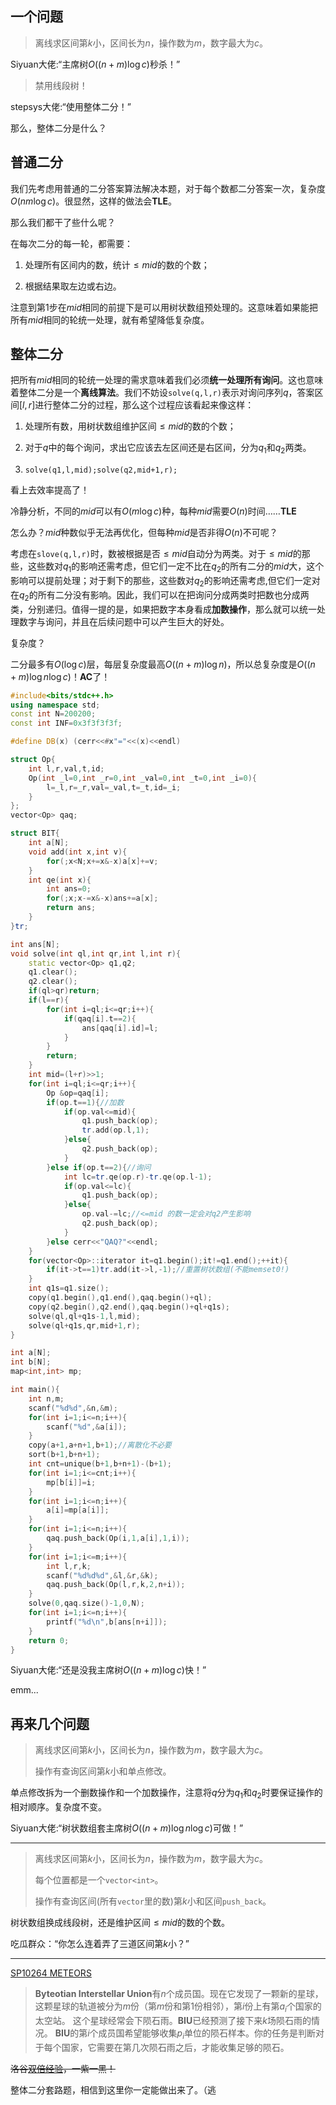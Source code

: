 ## 一个问题

> 离线求区间第$k$小，区间长为$n$，操作数为$m$，数字最大为$c$。

<span class="cf-black-red">Siyuan</span>大佬:“主席树$O\left( (n+m)\log c\right)$秒杀！”

> 禁用线段树！

<span class="cf-black-red">stepsys</span>大佬:“使用整体二分！”

那么，整体二分是什么？

## 普通二分

我们先考虑用普通的二分答案算法解决本题，对于每个数都二分答案一次，复杂度$O(nm\log c)$。很显然，这样的做法会**TLE**。

那么我们都干了些什么呢？

在每次二分的每一轮，都需要：

1. 处理所有区间内的数，统计$\le mid$的数的个数；

2. 根据结果取左边或右边。

注意到第$1$步在$mid$相同的前提下是可以用树状数组预处理的。这意味着如果能把所有$mid$相同的轮统一处理，就有希望降低复杂度。

## 整体二分

把所有$mid$相同的轮统一处理的需求意味着我们必须**统一处理所有询问**。这也意味着整体二分是一个**离线算法**。我们不妨设`solve(q,l,r)`表示对询问序列$q$，答案区间$[l,r]$进行整体二分的过程，那么这个过程应该看起来像这样：

1. 处理所有数，用树状数组维护区间$\le mid$的数的个数；

2. 对于$q$中的每个询问，求出它应该去左区间还是右区间，分为$q_1$和$q_2$两类。

3. `solve(q1,l,mid);solve(q2,mid+1,r);`

看上去效率提高了！

冷静分析，不同的$mid$可以有$O(m\log c)$种，每种$mid$需要$O(n)$时间……**TLE**

怎么办？$mid$种数似乎无法再优化，但每种$mid$是否非得$O(n)$不可呢？

考虑在`slove(q,l,r)`时，数被根据是否$\le mid$自动分为两类。对于$\le mid$的那些，这些数对$q_1$的影响还需考虑，但它们一定不比在$q_2$的所有二分的$mid$大，这个影响可以提前处理；对于剩下的那些，这些数对$q_2$的影响还需考虑,但它们一定对在$q_2$的所有二分没有影响。因此，我们可以在把询问分成两类时把数也分成两类，分别递归。值得一提的是，如果把数字本身看成**加数操作**，那么就可以统一处理数字与询问，并且在后续问题中可以产生巨大的好处。

复杂度？

二分最多有$O(\log c)$层，每层复杂度最高$O((n+m)\log n)$，所以总复杂度是$O((n+m)\log n\log c)$！**AC**了！

<fold-block title="严重依赖STL的代码">

```cpp
#include<bits/stdc++.h>
using namespace std;
const int N=200200;
const int INF=0x3f3f3f3f;

#define DB(x) (cerr<<#x"="<<(x)<<endl)

struct Op{
	int l,r,val,t,id;
	Op(int _l=0,int _r=0,int _val=0,int _t=0,int _i=0){
		l=_l,r=_r,val=_val,t=_t,id=_i;
	}
};
vector<Op> qaq;

struct BIT{
	int a[N];
	void add(int x,int v){
		for(;x<N;x+=x&-x)a[x]+=v;
	}
	int qe(int x){
		int ans=0;
		for(;x;x-=x&-x)ans+=a[x];
		return ans;
	}
}tr;

int ans[N];
void solve(int ql,int qr,int l,int r){
	static vector<Op> q1,q2;
	q1.clear();
	q2.clear();
	if(ql>qr)return;
	if(l==r){
		for(int i=ql;i<=qr;i++){
			if(qaq[i].t==2){
				ans[qaq[i].id]=l;
			}
		}
		return;
	}
	int mid=(l+r)>>1;
	for(int i=ql;i<=qr;i++){
		Op &op=qaq[i];
		if(op.t==1){//加数
			if(op.val<=mid){
				q1.push_back(op);
				tr.add(op.l,1);
			}else{
				q2.push_back(op);
			}
		}else if(op.t==2){//询问
			int lc=tr.qe(op.r)-tr.qe(op.l-1);
			if(op.val<=lc){
				q1.push_back(op);
			}else{
				op.val-=lc;//<=mid 的数一定会对q2产生影响
				q2.push_back(op);
			}
		}else cerr<<"QAQ?"<<endl;
	}
	for(vector<Op>::iterator it=q1.begin();it!=q1.end();++it){
		if(it->t==1)tr.add(it->l,-1);//重置树状数组(不能memset0!)
	}
	int q1s=q1.size();
	copy(q1.begin(),q1.end(),qaq.begin()+ql);
	copy(q2.begin(),q2.end(),qaq.begin()+ql+q1s);
	solve(ql,ql+q1s-1,l,mid);
	solve(ql+q1s,qr,mid+1,r);
}

int a[N];
int b[N];
map<int,int> mp;

int main(){
	int n,m;
	scanf("%d%d",&n,&m);
	for(int i=1;i<=n;i++){
		scanf("%d",&a[i]);
	}
	copy(a+1,a+n+1,b+1);//离散化不必要
	sort(b+1,b+n+1);
	int cnt=unique(b+1,b+n+1)-(b+1);
	for(int i=1;i<=cnt;i++){
		mp[b[i]]=i;
	}
	for(int i=1;i<=n;i++){
		a[i]=mp[a[i]];
	}
	for(int i=1;i<=n;i++){
		qaq.push_back(Op(i,1,a[i],1,i));
	}
	for(int i=1;i<=m;i++){
		int l,r,k;
		scanf("%d%d%d",&l,&r,&k);
		qaq.push_back(Op(l,r,k,2,n+i));
	}
	solve(0,qaq.size()-1,0,N);
	for(int i=1;i<=n;i++){
		printf("%d\n",b[ans[n+i]]);
	}
	return 0;
}
```

</fold-block>

<span class="cf-black-red">Siyuan</span>大佬:“还是没我主席树$O\left( (n+m)\log c\right)$快！”

$\text{emm...}$

## 再来几个问题

> 离线求区间第$k$小，区间长为$n$，操作数为$m$，数字最大为$c$。
>
> 操作有查询区间第$k$小和单点修改。

单点修改拆为一个删数操作和一个加数操作，注意将$q$分为$q_1$和$q_2$时要保证操作的相对顺序。复杂度不变。

<span class="cf-black-red">Siyuan</span>大佬:“树状数组套主席树$O\left( (n+m)\log n\log c\right)$可做！”

----

> 离线求区间第$k$小，区间长为$n$，操作数为$m$，数字最大为$c$。
> 
> 每个位置都是一个`vector<int>`。
> 
> 操作有查询区间(所有`vector`里的数)第$k$小和区间`push_back`。

树状数组换成线段树，还是维护区间$\le mid$的数的个数。

吃瓜群众：“你怎么连着弄了三道区间第$k$小？”

----

[SP10264 METEORS](https://www.luogu.org/problemnew/show/SP10264)

> **Byteotian Interstellar Union**有$n$个成员国。现在它发现了一颗新的星球，这颗星球的轨道被分为$m$份（第$m$份和第$1$份相邻），第$i$份上有第$a_i$个国家的太空站。 这个星球经常会下陨石雨。**BIU**已经预测了接下来$k$场陨石雨的情况。 **BIU**的第$i$个成员国希望能够收集$p_i$单位的陨石样本。你的任务是判断对于每个国家，它需要在第几次陨石雨之后，才能收集足够的陨石。

~~洛谷[双倍经验](https://www.luogu.org/problemnew/show/P3527)，一紫一黑！~~

整体二分套路题，相信到这里你一定能做出来了。（逃